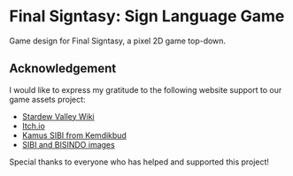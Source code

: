 # Final Signtasy: Sign Language Game 
Game design for Final Signtasy, a pixel 2D game top-down.

## Acknowledgement
I would like to express my gratitude to the following website support to our game assets project:

- [Stardew Valley Wiki](https://stardewvalleywiki.com/Stardew_Valley_Wiki)
- [Itch.io](https://itch.io/)
- [Kamus SIBI from Kemdikbud](https://pmpk.kemdikbud.go.id/sibi)
- [SIBI and BISINDO images](https://www.klobility.id/post/perbedaan-bisindo-dan-sibi)

Special thanks to everyone who has helped and supported this project!
